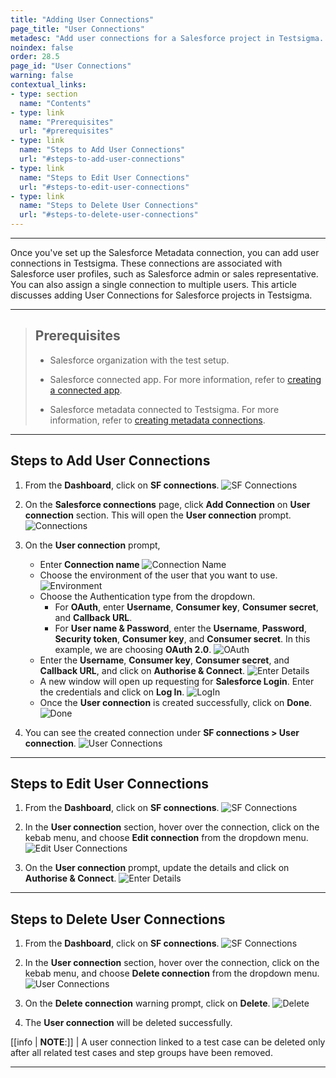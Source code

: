 ```yaml
---
title: "Adding User Connections"
page_title: "User Connections"
metadesc: "Add user connections for a Salesforce project in Testsigma. These connections are associated with Salesforce user profiles like Salesforce admin/sales rep"
noindex: false
order: 28.5
page_id: "User Connections"
warning: false
contextual_links:
- type: section
  name: "Contents"
- type: link
  name: "Prerequisites"
  url: "#prerequisites"
- type: link
  name: "Steps to Add User Connections"
  url: "#steps-to-add-user-connections"
- type: link
  name: "Steps to Edit User Connections"
  url: "#steps-to-edit-user-connections"
- type: link
  name: "Steps to Delete User Connections"
  url: "#steps-to-delete-user-connections"
---
```


---

Once you've set up the Salesforce Metadata connection, you can add user connections in Testsigma. These connections are associated with Salesforce user profiles, such as Salesforce admin or sales representative. You can also assign a single connection to multiple users. This article discusses adding User Connections for Salesforce projects in Testsigma.

---

> ## **Prerequisites**
> 
> - Salesforce organization with the test setup.
> 
> - Salesforce connected app. For more information, refer to [creating a connected app](https://testsigma.com/docs/salesforce-testing/special-nlps/).
> 
> - Salesforce metadata connected to Testsigma. For more information, refer to [creating metadata connections](https://testsigma.com/docs/salesforce-testing/metadata-connections/).

---


## **Steps to Add User Connections**

1. From the **Dashboard**, click on **SF connections**.
![SF Connections](https://s3.amazonaws.com/static-docs.testsigma.com/new_images/projects/applications/sfucsfcnav.png)

2. On the **Salesforce connections** page, click **Add Connection** on **User connection** section. This will open the **User connection** prompt. 
![Connections](https://s3.amazonaws.com/static-docs.testsigma.com/new_images/projects/applications/sfucaconctn.png)

3. On the **User connection** prompt, 
     - Enter **Connection name**
       ![Connection Name](https://s3.amazonaws.com/static-docs.testsigma.com/new_images/projects/applications/sfucncname.png)
     - Choose the environment of the user that you want to use.
       ![Environment](https://s3.amazonaws.com/static-docs.testsigma.com/new_images/projects/applications/ucsfts.png)
     - Choose the Authentication type from the dropdown. 
         - For **OAuth**, enter **Username**, **Consumer key**, **Consumer secret**, and **Callback URL**.
         - For **User name & Password**, enter the **Username**, **Password**, **Security token**, **Consumer key**, and **Consumer secret**. In this example, we are choosing **OAuth 2.0**.
           ![OAuth](https://s3.amazonaws.com/static-docs.testsigma.com/new_images/projects/applications/sfucoauthtype.png)
     - Enter the **Username**, **Consumer key**, **Consumer secret**, and **Callback URL**, and click on **Authorise & Connect**.
       ![Enter Details](https://s3.amazonaws.com/static-docs.testsigma.com/new_images/projects/applications/sfucaaconnect.png)
     - A new window will open up requesting for **Salesforce Login**. Enter the credentials and click on **Log In**.
       ![LogIn](https://s3.amazonaws.com/static-docs.testsigma.com/new_images/projects/applications/sfucsflogin.png)
     - Once the **User connection** is created successfully, click on **Done**.
       ![Done](https://s3.amazonaws.com/static-docs.testsigma.com/new_images/projects/applications/sfucucdone.png)

4. You can see the created connection under **SF connections > User connection**.
![User Connections](https://s3.amazonaws.com/static-docs.testsigma.com/new_images/projects/applications/sfucseeud.png)

---

## **Steps to Edit User Connections**

1. From the **Dashboard**, click on **SF connections**.
![SF Connections](https://s3.amazonaws.com/static-docs.testsigma.com/new_images/projects/applications/sfucsfcnav.png)

2. In the **User connection** section, hover over the connection, click on the kebab menu, and choose **Edit connection** from the dropdown menu. 
![Edit User Connections](https://s3.amazonaws.com/static-docs.testsigma.com/new_images/projects/applications/sfuceditucnctns.png)

3. On the **User connection** prompt, update the details and click on **Authorise & Connect**.
![Enter Details](https://s3.amazonaws.com/static-docs.testsigma.com/new_images/projects/applications/sfucaaconnect.png)

---

## **Steps to Delete User Connections**

1. From the **Dashboard**, click on **SF connections**.
![SF Connections](https://s3.amazonaws.com/static-docs.testsigma.com/new_images/projects/applications/sfucsfcnav.png)

2. In the **User connection** section, hover over the connection, click on the kebab menu, and choose **Delete connection** from the dropdown menu. 
![User Connections](https://s3.amazonaws.com/static-docs.testsigma.com/new_images/projects/applications/sfucdltuc.png)

3. On the **Delete connection** warning prompt, click on **Delete**.
![Delete](https://s3.amazonaws.com/static-docs.testsigma.com/new_images/projects/applications/sfucdltuc.png)

4. The **User connection** will be deleted successfully. 

[[info | **NOTE**:]]
| A user connection linked to a test case can be deleted only after all related test cases and step groups have been removed.

---